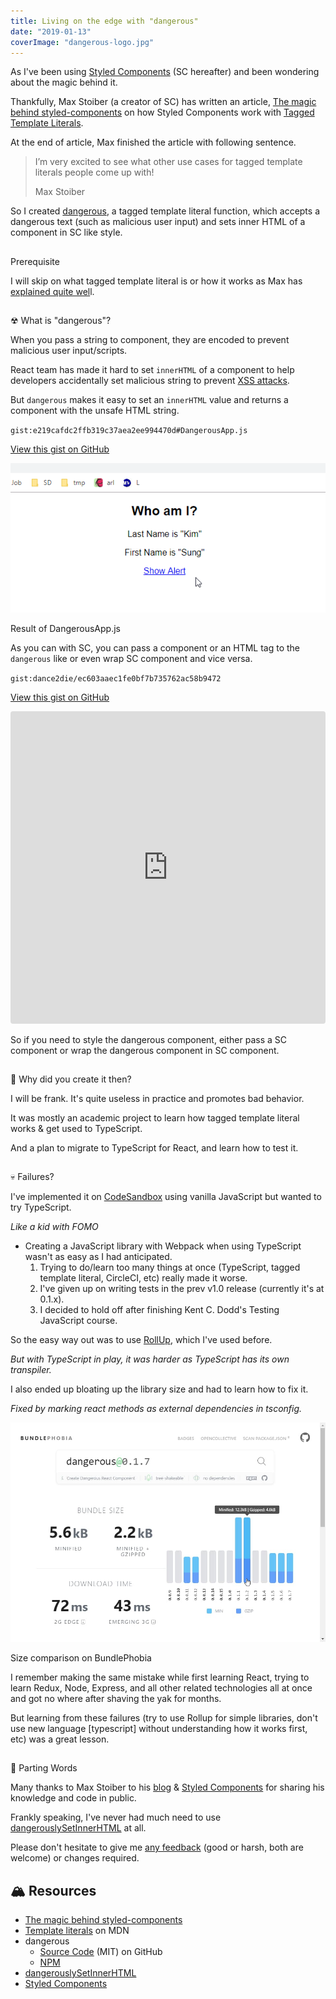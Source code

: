 ```yaml
---
title: Living on the edge with "dangerous"
date: "2019-01-13"
coverImage: "dangerous-logo.jpg"
---
```


As I've been using [Styled Components](https://www.styled-components.com/) (SC hereafter) and been wondering about the magic behind it.

Thankfully, Max Stoiber (a creator of SC) has written an article, [The magic behind styled-components](https://mxstbr.blog/2016/11/styled-components-magic-explained/) on how Styled Components work with [Tagged Template Literals](https://developer.mozilla.org/en-US/docs/Web/JavaScript/Reference/Template_literals).

At the end of article, Max finished the article with following sentence.

> I’m very excited to see what other use cases for tagged template literals people come up with!
>
> Max Stoiber

So I created [dangerous](https://www.npmjs.com/package/dangerous), a tagged template literal function, which accepts a dangerous text (such as malicious user input) and sets inner HTML of a component in SC like style.

##

Prerequisite

I will skip on what tagged template literal is or how it works as Max has [explained quite wel](https://mxstbr.blog/2016/11/styled-components-magic-explained/)l.

##

☢ What is "dangerous"?

When you pass a string to component, they are encoded to prevent malicious user input/scripts.

React team has made it hard to set `innerHTML` of a component to help developers accidentally set malicious string to prevent [XSS attacks](<https://www.owasp.org/index.php/Cross-site_Scripting_(XSS)>).

But `dangerous` makes it easy to set an `innerHTML` value and returns a component with the unsafe HTML string.

`gist:e219cafdc2ffb319c37aea2ee994470d#DangerousApp.js`

<a href="https://gist.github.com/dance2die/e219cafdc2ffb319c37aea2ee994470d">View this gist on GitHub</a>

![](./images/demo.gif)

Result of DangerousApp.js

As you can with SC, you can pass a component or an HTML tag to the `dangerous` like or even wrap SC component and vice versa.

``gist:dance2die/ec603aaec1fe0bf7b735762ac58b9472``

<a href="https://gist.github.com/dance2die/ec603aaec1fe0bf7b735762ac58b9472">View this gist on GitHub</a>

<iframe src="https://codesandbox.io/embed/14xvzn25lj?autoresize=1&amp;module=%2Fsrc%2Fdangerous.js&amp;view=preview" style="width:100%; height:500px; border:0; border-radius: 4px; overflow:hidden;" sandbox="allow-modals allow-forms allow-popups allow-scripts allow-same-origin"></iframe>

So if you need to style the dangerous component, either pass a SC component or wrap the dangerous component in SC component.

##

🤔 Why did you create it then?

I will be frank. It's quite useless in practice and promotes bad behavior.

It was mostly an academic project to learn how tagged template literal works & get used to TypeScript.

And a plan to migrate to TypeScript for React, and learn how to test it.

##

💀 Failures?

I've implemented it on [CodeSandbox](https://codesandbox.io/s/o85m91j8z) using vanilla JavaScript but wanted to try TypeScript.

_Like a kid with FOMO_

- Creating a JavaScript library with Webpack when using TypeScript wasn't as easy as I had anticipated.
  1. Trying to do/learn too many things at once (TypeScript, tagged template literal, CircleCI, etc) really made it worse.
  2. I've given up on writing tests in the prev v1.0 release (currently it's at 0.1.x).
  3. I decided to hold off after finishing Kent C. Dodd's Testing JavaScript course.

So the easy way out was to use [RollUp](https://github.com/rollup/rollup), which I've used before.

_But with TypeScript in play, it was harder as TypeScript has its own transpiler._

I also ended up bloating up the library size and had to learn how to fix it.

_Fixed by marking react methods as external dependencies in tsconfig._

![](./images/bundle-phobia-size-comparison.jpg)

Size comparison on BundlePhobia

I remember making the same mistake while first learning React, trying to learn Redux, Node, Express, and all other related technologies all at once and got no where after shaving the yak for months.

But learning from these failures (try to use Rollup for simple libraries, don't use new language \[typescript\] without understanding how it works first, etc) was a great lesson.

##

👋 Parting Words

Many thanks to Max Stoiber to his [blog](https://mxstbr.blog/2016/11/styled-components-magic-explained/) & [Styled Components](https://github.com/styled-components/styled-components) for sharing his knowledge and code in public.

Frankly speaking, I've never had much need to use [dangerouslySetInnerHTML](https://reactjs.org/docs/dom-elements.html#dangerouslysetinnerhtml) at all.

Please don't hesitate to give me [any feedback](https://github.com/dance2die/dangerous/issues) (good or harsh, both are welcome) or changes required.

## 🏔 Resources

- [The magic behind styled-components](https://mxstbr.blog/2016/11/styled-components-magic-explained/)
- [Template literals](https://developer.mozilla.org/en-US/docs/Web/JavaScript/Reference/Template_literals) on MDN
- dangerous
  - [Source Code](https://github.com/dance2die/dangerous) (MIT) on GitHub
  - [NPM](https://www.npmjs.com/package/dangerous)
- [dangerouslySetInnerHTML](https://reactjs.org/docs/dom-elements.html#dangerouslysetinnerhtml)
- [Styled Components](https://www.styled-components.com/)
